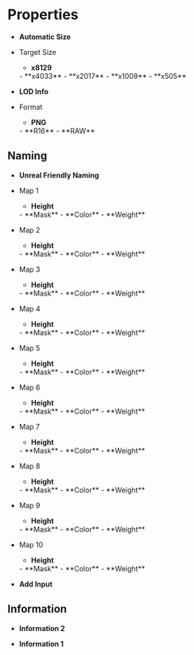 

# Properties

- **Automatic Size**  
  
- Target Size
  - **x8129**  
  <desc>
  - **x4033**  
  <desc>
  - **x2017**  
  <desc>
  - **x1009**  
  <desc>
  - **x505**  
  <desc>
- **LOD Info**  
  
- Format
  - **PNG**  
  <desc>
  - **R16**  
  <desc>
  - **RAW**  
  <desc>

## Naming

- **Unreal Friendly Naming**  
  
- Map 1
  - **Height**  
  <desc>
  - **Mask**  
  <desc>
  - **Color**  
  <desc>
  - **Weight**  
  <desc>
- Map 2
  - **Height**  
  <desc>
  - **Mask**  
  <desc>
  - **Color**  
  <desc>
  - **Weight**  
  <desc>
- Map 3
  - **Height**  
  <desc>
  - **Mask**  
  <desc>
  - **Color**  
  <desc>
  - **Weight**  
  <desc>
- Map 4
  - **Height**  
  <desc>
  - **Mask**  
  <desc>
  - **Color**  
  <desc>
  - **Weight**  
  <desc>
- Map 5
  - **Height**  
  <desc>
  - **Mask**  
  <desc>
  - **Color**  
  <desc>
  - **Weight**  
  <desc>
- Map 6
  - **Height**  
  <desc>
  - **Mask**  
  <desc>
  - **Color**  
  <desc>
  - **Weight**  
  <desc>
- Map 7
  - **Height**  
  <desc>
  - **Mask**  
  <desc>
  - **Color**  
  <desc>
  - **Weight**  
  <desc>
- Map 8
  - **Height**  
  <desc>
  - **Mask**  
  <desc>
  - **Color**  
  <desc>
  - **Weight**  
  <desc>
- Map 9
  - **Height**  
  <desc>
  - **Mask**  
  <desc>
  - **Color**  
  <desc>
  - **Weight**  
  <desc>
- Map 10
  - **Height**  
  <desc>
  - **Mask**  
  <desc>
  - **Color**  
  <desc>
  - **Weight**  
  <desc>
- **Add Input**  
  

## Information

- **Information 2**  
  
- **Information 1**  
  



